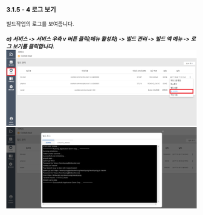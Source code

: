 ### 3.1.5 - 4 로그 보기

빌드작업의 로그를 보여줍니다.

##### a\) 서비스 -&gt; 서비스 우측 v 버튼 클릭\(메뉴 활성화\) -&gt; 빌드 관리 -&gt; 빌드 액 메뉴 -&gt; 로그 보기를 클릭합니다.![](/assets/로그보기.png)![](/assets/빌드실행2.png)



